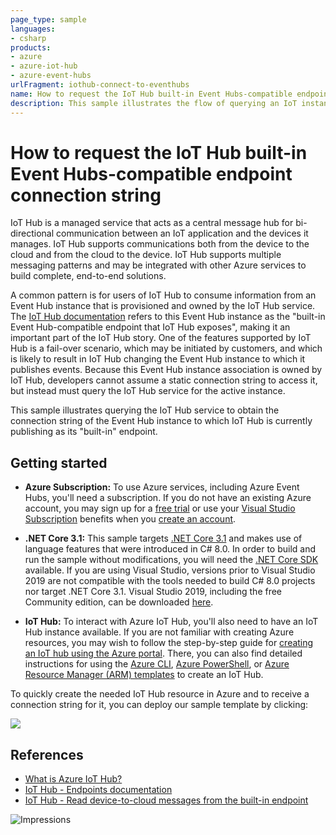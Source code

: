 ```yaml
---
page_type: sample
languages:
- csharp
products:
- azure
- azure-iot-hub
- azure-event-hubs
urlFragment: iothub-connect-to-eventhubs
name: How to request the IoT Hub built-in Event Hubs-compatible endpoint connection string
description: This sample illustrates the flow of querying an IoT instance to obtain a connection string that can be used with the Event Hub instance to which IoT Hub is currently publishing as its "built-in" endpoint.
---
```

# How to request the IoT Hub built-in Event Hubs-compatible endpoint connection string

IoT Hub is a managed service that acts as a central message hub for bi-directional communication between an IoT application and the devices it manages. IoT Hub supports communications both from the device to the cloud and from the cloud to the device. IoT Hub supports multiple messaging patterns and may be integrated with other Azure services to build complete, end-to-end solutions.

A common pattern is for users of IoT Hub to consume information from an Event Hub instance that is provisioned and owned by the IoT Hub service. The [IoT Hub documentation](https://docs.microsoft.com/azure/iot-hub/iot-hub-devguide-endpoints) refers to this Event Hub instance as the "built-in Event Hub-compatible endpoint that IoT Hub exposes", making it an important part of the IoT Hub story.  One of the features supported by IoT Hub is a fail-over scenario, which may be initiated by customers, and which is likely to result in IoT Hub changing the Event Hub instance to which it publishes events. Because this Event Hub instance association is owned by IoT Hub, developers cannot assume a static connection string to access it, but instead must query the IoT Hub service for the active instance.

This sample illustrates querying the IoT Hub service to obtain the connection string of the Event Hub instance to which IoT Hub is currently publishing as its "built-in" endpoint.

## Getting started

- **Azure Subscription:**  To use Azure services, including Azure Event Hubs, you'll need a subscription.  If you do not have an existing Azure account, you may sign up for a [free trial](https://azure.microsoft.com/free) or use your [Visual Studio Subscription](https://visualstudio.microsoft.com/subscriptions/) benefits when you [create an account](https://account.windowsazure.com/Home/Index).

- **.NET Core 3.1:** This sample targets [.NET Core 3.1](https://docs.microsoft.com/dotnet/standard/frameworks#how-to-specify-target-frameworks) and makes use of language features that were introduced in C# 8.0.  In order to build and run the sample without modifications, you will need the [.NET Core SDK](https://dotnet.microsoft.com/download) available.  If you are using Visual Studio, versions prior to Visual Studio 2019 are not compatible with the tools needed to build C# 8.0 projects nor target .NET Core 3.1.  Visual Studio 2019, including the free Community edition, can be downloaded [here](https://visualstudio.microsoft.com/vs/).

- **IoT Hub:** To interact with Azure IoT Hub, you'll also need to have an IoT Hub instance available.  If you are not familiar with creating Azure resources, you may wish to follow the step-by-step guide for [creating an IoT hub using the Azure portal](https://docs.microsoft.com/azure/iot-hub/iot-hub-create-through-portal).  There, you can also find detailed instructions for using the [Azure CLI](https://docs.microsoft.com/azure/iot-hub/iot-hub-create-using-cli), [Azure PowerShell](https://docs.microsoft.com/azure/iot-hub/iot-hub-create-using-powershell), or [Azure Resource Manager (ARM) templates](https://docs.microsoft.com/azure/iot-hub/iot-hub-rm-template-powershell) to create an IoT Hub.

To quickly create the needed IoT Hub resource in Azure and to receive a connection string for it, you can deploy our sample template by clicking:

[![](http://azuredeploy.net/deploybutton.png)](https://portal.azure.com/#create/Microsoft.Template/uri/https%3A%2F%2Fgithub.com%2FAzure%2Fazure-sdk-for-net%2Ftree%2Fmaster%2Fsamples%2F%2Fiothub-connect-to-eventhubs%2Fsample-resources.json)

## References

- [What is Azure IoT Hub?](https://docs.microsoft.com/azure/iot-hub/about-iot-hub)
- [IoT Hub - Endpoints documentation](https://docs.microsoft.com/azure/iot-hub/iot-hub-devguide-endpoints)
- [IoT Hub - Read device-to-cloud messages from the built-in endpoint](https://docs.microsoft.com/azure/iot-hub/iot-hub-devguide-messages-read-builtin)

![Impressions](https://azure-sdk-impressions.azurewebsites.net/api/impressions/azure-sdk-for-net%2Fsamples%2F%2Fiothub-connect-to-eventhubs%2FREADME.png)